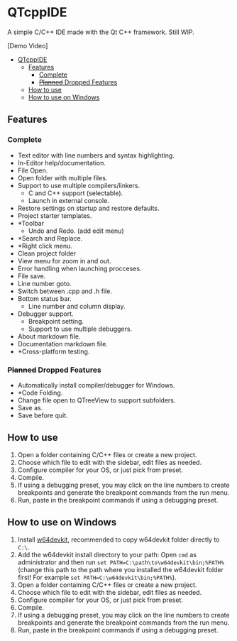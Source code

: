 # QTcppIDE
A simple C/C++ IDE made with the Qt C++ framework.
Still WIP.

[Demo Video]

<!-- TOC -->

- [QTcppIDE](#qtcppide)
    - [Features](#features)
        - [Complete](#complete)
        - [~~Planned~~ Dropped Features](#planned-dropped-features)
    - [How to use](#how-to-use)
    - [How to use on Windows](#how-to-use-on-windows)

<!-- /TOC -->

## Features

### Complete
- Text editor with line numbers and syntax highlighting.
- In-Editor help/documentation.
- File Open.
- Open folder with multiple files.
- Support to use multiple compilers/linkers.
    - C and C++ support (selectable).
    - Launch in external console.
- Restore settings on startup and restore defaults.
- Project starter templates.
- *Toolbar
    - Undo and Redo. (add edit menu)
- *Search and Replace.
- *Right click menu.
- Clean project folder
- View menu for zoom in and out.
- Error handling when launching procceses.
- File save.
- Line number goto.
- Switch between .cpp and .h file.
- Bottom status bar.
    - Line number and column display.
- Debugger support.
    - Breakpoint setting.
    - Support to use multiple debuggers.
- About markdown file.
- Documentation markdown file.
- *Cross-platform testing.

### ~~Planned~~ Dropped Features
- Automatically install compiler/debugger for Windows.
- *Code Folding.
- Change file open to QTreeView to support subfolders.
- Save as.
- Save before quit.


## How to use
1. Open a folder containing C/C++ files or create a new project.
2. Choose which file to edit with the sidebar, edit files as needed.
3. Configure compiler for your OS, or just pick from preset.
4. Compile.
5. If using a debugging preset, you may click on the line numbers to create breakpoints and generate the breakpoint commands from the run menu.
6. Run, paste in the breakpoint commands if using a debugging preset.

## How to use on Windows
1. Install [w64devkit](https://github.com/skeeto/w64devkit), recommended to copy w64devkit folder directly to `C:\`.
2. Add the w64devkit install directory to your path: Open `cmd` as administrator and then run `set PATH=C:\path\to\w64devkit\bin;%PATH%` (change this path to the path where you installed the w64devkit folder first! For example `set PATH=C:\w64devkit\bin;%PATH%`).
3. Open a folder containing C/C++ files or create a new project.
4. Choose which file to edit with the sidebar, edit files as needed.
5. Configure compiler for your OS, or just pick from preset.
6. Compile.
7. If using a debugging preset, you may click on the line numbers to create breakpoints and generate the breakpoint commands from the run menu.
8. Run, paste in the breakpoint commands if using a debugging preset.